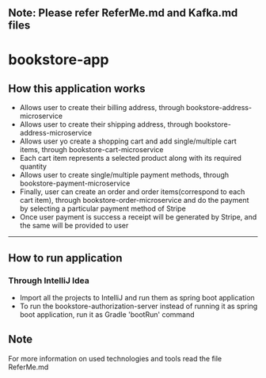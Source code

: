 ## Note: Please refer ReferMe.md and Kafka.md files

# bookstore-app
## How this application works
 - Allows user to create their billing address, through bookstore-address-microservice
 - Allows user to create their shipping address, through bookstore-address-microservice
 - Allows user yo create a shopping cart and add single/multiple cart items, through bookstore-cart-microservice
 - Each cart item represents a selected product along with its required quantity
 - Allows user to create single/multiple payment methods, through bookstore-payment-microservice
 - Finally, user can create an order and order items(correspond to each cart item), through bookstore-order-microservice and do the payment by selecting a particular payment method of Stripe 
 - Once user payment is success a receipt will be generated by Stripe, and the same will be provided to user

---
## How to run application
### Through IntelliJ Idea
 - Import all the projects to IntelliJ and run them as spring boot application
 -  To run the bookstore-authorization-server instead of running it as spring boot application, run it as Gradle 'bootRun' command
 
## Note 
For more information on used technologies and tools read the file ReferMe.md

